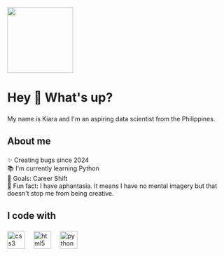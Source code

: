 <img width=150px src="https://media2.giphy.com/avatars/Fluffystar/1k0V89yDnbsu.gif">
<h1>Hey 👋 What's up?</h1>

###

<p align="left">My name is Kiara and I'm an aspiring data scientist from the Philippines.</p>

###

<h2 align="left">About me</h2>

###

<p align="left">✨ Creating bugs since 2024<br>📚 I'm currently learning Python<br>🎯 Goals: Career Shift<br>🎲 Fun fact: I have aphantasia. It means I have no mental imagery but that doesn't stop me from being creative.</p>

###

<h2 align="left">I code with</h2>

###

<div align="left">
  <img src="https://cdn.jsdelivr.net/gh/devicons/devicon/icons/css3/css3-original.svg" height="40" alt="css3 logo"  />
  <img width="12" />
  <img src="https://cdn.jsdelivr.net/gh/devicons/devicon/icons/html5/html5-original.svg" height="40" alt="html5 logo"  />
  <img width="12" />
  <img src="https://cdn.jsdelivr.net/gh/devicons/devicon/icons/python/python-original.svg" height="40" alt="python logo"  />
</div>

###
